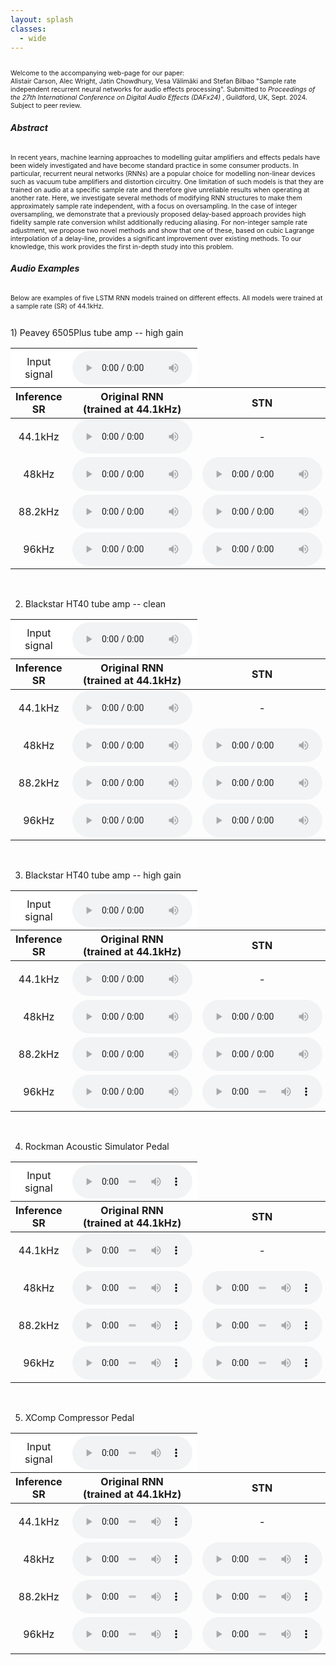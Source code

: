 ```yaml
---
layout: splash
classes:
  - wide
---
```

<p style="font-size: 0.75em">
<br>
Welcome to the accompanying web-page for our paper: <br>
Alistair Carson, Alec Wright, Jatin Chowdhury, Vesa Välimäki and Stefan Bilbao "Sample rate independent recurrent neural networks for audio effects processing". Submitted to <em> Proceedings of the 27th International Conference on Digital Audio Effects (DAFx24) </em>, Guildford, UK, Sept. 2024. Subject to peer review.
</p>



###### <b>Abstract</b>
<p style="font-size: 0.75em">
In recent years, machine learning approaches to modelling guitar amplifiers and effects pedals have been widely investigated and have become standard practice in some consumer products. In particular, recurrent neural networks (RNNs) are a popular choice for modelling non-linear devices such as vacuum tube amplifiers and distortion circuitry. One limitation of such models is that they are trained on audio at a specific sample rate and therefore give unreliable results when operating at another rate. Here, we investigate several methods of modifying RNN structures to make them approximately sample rate independent, with a focus on oversampling. In the case of integer oversampling, we demonstrate that a previously proposed delay-based approach provides high fidelity sample rate conversion whilst additionally reducing aliasing. For non-integer sample rate adjustment, we propose two novel methods and show that one of these, based on cubic Lagrange interpolation of a delay-line, provides a significant improvement over existing methods. To our knowledge, this work provides the first in-depth study into this problem.
</p>


###### <b>Audio Examples</b>
<p style="font-size: 0.75em">
Below are examples of five LSTM RNN models trained on different effects. All models were trained at a sample rate (SR) of 44.1kHz.
</p>
<br>
1) Peavey 6505Plus tube amp -- high gain
<table>
  <thead>
    <tr>
      <th style="background: white; text-align: center; font-weight: normal">Input signal</th>
      <th style="background: white; text-align: center;">
        <audio controls style="width: 12em">
          <source src="audio/input_riff1.wav" type="audio/wav">
        </audio></th>
      <th style="border-left-style: hidden; border-top-style: hidden; visibility:  hidden; background: white; text-align: center"></th>
      <th colspan="3" style="text-align: center">Delay-based methods</th>
    </tr>
    <tr>
      <th style="text-align: center">Inference SR</th>
      <th style="text-align: center">Original RNN <br> (trained at 44.1kHz)</th>
      <th style="text-align: center">STN  </th>
      <th style="text-align: center">LIDL  </th>
      <th style="text-align: center">APDL (ours) </th>
      <th style="text-align: center">CIDL (ours) </th>
    </tr>
  </thead>
  <tbody>
    <tr>
      <td style="text-align: center">44.1kHz</td>
      <td style="text-align: center" >
        <audio controls style="width: 12em">
          <source src="audio/6505Plus_Red_DirectOut_44100_naive_riff1.wav" type="audio/wav">
        </audio></td>
      <td style="text-align: center">
        -</td>
      <td style="text-align: center">
        -</td>
      <td style="text-align: center">
        -</td>
      <td style="text-align: center">
        - </td>
    </tr>
    <tr>
      <td style="text-align: center">48kHz</td>
      <td style="text-align: center">
        <audio controls style="width: 12em">
          <source src="audio/6505Plus_Red_DirectOut_48000_naive_riff1.wav" type="audio/wav">        </audio></td>
      <td style="text-align: center">
        <audio controls style="width: 12em">
          <source src="audio/6505Plus_Red_DirectOut_48000_stn_riff1.wav" type="audio/wav">        </audio></td>
      <td style="text-align: center">
        <audio controls style="width: 12em">
          <source src="audio/6505Plus_Red_DirectOut_48000_lidl_riff1.wav" type="audio/wav">        </audio></td>
      <td style="text-align: center">
        <audio controls style="width: 12em">
          <source src="audio/6505Plus_Red_DirectOut_48000_apdl_riff1.wav" type="audio/wav">        </audio></td>
      <td style="text-align: center">
        <audio controls style="width: 12em">
          <source src="audio/6505Plus_Red_DirectOut_48000_lagrange_riff1.wav" type="audio/wav">        </audio></td>
    </tr>
    <tr>
      <td style="text-align: center">88.2kHz</td>
      <td style="text-align: center" >
        <audio controls style="width: 12em">
          <source src="audio/6505Plus_Red_DirectOut_88200_naive_riff1.wav" type="audio/wav">        </audio></td>
      <td style="text-align: center">
        <audio controls style="width: 12em">
          <source src="audio/6505Plus_Red_DirectOut_88200_stn_riff1.wav" type="audio/wav">        </audio></td>
      <td style="text-align: center" colspan="3" style="text-align: center">
        <audio controls style="width: 12em">
          <source src="audio/6505Plus_Red_DirectOut_88200_lidl_riff1.wav" type="audio/wav">        </audio></td>
    </tr>
    <tr>
      <td style="text-align: center">96kHz</td>
      <td style="text-align: center">
        <audio controls style="width: 12em">
          <source src="audio/6505Plus_Red_DirectOut_96000_naive_riff1.wav" type="audio/wav">        </audio></td>
      <td style="text-align: center">
        <audio controls style="width: 12em">
          <source src="audio/6505Plus_Red_DirectOut_96000_stn_riff1.wav" type="audio/wav">        </audio></td>
      <td style="text-align: center">
        <audio controls style="width: 12em">
          <source src="audio/6505Plus_Red_DirectOut_96000_lidl_riff1.wav" type="audio/wav">        </audio></td>
      <td style="text-align: center">
        <audio controls style="width: 12em">
          <source src="audio/6505Plus_Red_DirectOut_96000_apdl_riff1.wav" type="audio/wav">        </audio></td>
      <td style="text-align: center">
        <audio controls style="width: 12em">
          <source src="audio/6505Plus_Red_DirectOut_96000_lagrange_riff1.wav" type="audio/wav">        </audio></td>
    </tr>
  </tbody>
</table>
<br>

2) Blackstar HT40 tube amp -- clean
<table>

  <thead>
    <tr>
      <th style="background: white; text-align: center; font-weight: normal">Input signal</th>
      <th style="background: white; text-align: center;">
        <audio controls style="width: 12em">
          <source src="audio/input_riff2.wav" type="audio/wav">
        </audio></th>
      <th style="border-left-style: hidden; border-top-style: hidden; visibility:  hidden; background: white; text-align: center"></th>
      <th colspan="3" style="text-align: center">Delay-based methods</th>
    </tr>
    <tr>
      <th style="text-align: center">Inference SR</th>
      <th style="text-align: center">Original RNN <br> (trained at 44.1kHz) </th>
      <th style="text-align: center">STN  </th>
      <th style="text-align: center">LIDL  </th>
      <th style="text-align: center">APDL (ours) </th>
      <th style="text-align: center">CIDL (ours) </th>
    </tr>
  </thead>
  <tbody>
    <tr>
      <td style="text-align: center">44.1kHz</td>
      <td style="text-align: center" >
        <audio controls style="width: 12em">
          <source src="audio/BlackstarHT40_AmpClean_44100_naive_riff2.wav" type="audio/wav">
        </audio></td>
      <td style="text-align: center">
        -</td>
      <td style="text-align: center">
        -</td>
      <td style="text-align: center">
        -</td>
      <td style="text-align: center">
        - </td>
    </tr>
    <tr>
      <td style="text-align: center">48kHz</td>
      <td style="text-align: center">
        <audio controls style="width: 12em">
          <source src="audio/BlackstarHT40_AmpClean_48000_naive_riff2.wav" type="audio/wav">        </audio></td>
      <td style="text-align: center">
        <audio controls style="width: 12em">
          <source src="audio/BlackstarHT40_AmpClean_48000_stn_riff2.wav" type="audio/wav">        </audio></td>
      <td style="text-align: center">
        <audio controls style="width: 12em">
          <source src="audio/BlackstarHT40_AmpClean_48000_lidl_riff2.wav" type="audio/wav">        </audio></td>
      <td style="text-align: center">
        <audio controls style="width: 12em">
          <source src="audio/BlackstarHT40_AmpClean_48000_apdl_riff2.wav" type="audio/wav">        </audio></td>
      <td style="text-align: center">
        <audio controls style="width: 12em">
          <source src="audio/BlackstarHT40_AmpClean_48000_lagrange_riff2.wav" type="audio/wav">        </audio></td>
    </tr>
    <tr>
      <td style="text-align: center">88.2kHz</td>
      <td style="text-align: center" >
        <audio controls style="width: 12em">
          <source src="audio/BlackstarHT40_AmpClean_88200_naive_riff2.wav" type="audio/wav">        </audio></td>
      <td style="text-align: center">
        <audio controls style="width: 12em">
          <source src="audio/BlackstarHT40_AmpClean_88200_stn_riff2.wav" type="audio/wav">        </audio></td>
      <td style="text-align: center" colspan="3" style="text-align: center">
        <audio controls style="width: 12em">
          <source src="audio/BlackstarHT40_AmpClean_88200_lidl_riff2.wav" type="audio/wav">        </audio></td>
    </tr>
    <tr>
      <td style="text-align: center">96kHz</td>
      <td style="text-align: center">
        <audio controls style="width: 12em">
          <source src="audio/BlackstarHT40_AmpClean_96000_naive_riff2.wav" type="audio/wav">        </audio></td>
      <td style="text-align: center">
        <audio controls style="width: 12em">
          <source src="audio/BlackstarHT40_AmpClean_96000_stn_riff2.wav" type="audio/wav">        </audio></td>
      <td style="text-align: center">
        <audio controls style="width: 12em">
          <source src="audio/BlackstarHT40_AmpClean_96000_lidl_riff2.wav" type="audio/wav">        </audio></td>
      <td style="text-align: center">
        <audio controls style="width: 12em">
          <source src="audio/BlackstarHT40_AmpClean_96000_apdl_riff2.wav" type="audio/wav">        </audio></td>
      <td style="text-align: center">
        <audio controls style="width: 12em">
          <source src="audio/BlackstarHT40_AmpClean_96000_lagrange_riff2.wav" type="audio/wav">        </audio></td>
    </tr>
  </tbody>
</table>
<br>

3) Blackstar HT40 tube amp -- high gain
<table>
  <thead>
    <tr>
      <th style="background: white; text-align: center; font-weight: normal">Input signal</th>
      <th style="background: white; text-align: center;">
        <audio controls style="width: 12em">
          <source src="audio/input_riff2.wav" type="audio/wav">
        </audio></th>
      <th style="border-left-style: hidden; border-top-style: hidden; visibility:  hidden; background: white; text-align: center"></th>
      <th colspan="3" style="text-align: center">Delay-based methods</th>
    </tr>
    <tr>
      <th style="text-align: center">Inference SR</th>
      <th style="text-align: center">Original RNN <br> (trained at 44.1kHz) </th>
      <th style="text-align: center">STN  </th>
      <th style="text-align: center">LIDL  </th>
      <th style="text-align: center">APDL (ours) </th>
      <th style="text-align: center">CIDL (ours) </th>
    </tr>
  </thead>
  <tbody>
    <tr>
      <td style="text-align: center">44.1kHz</td>
      <td style="text-align: center" >
        <audio controls style="width: 12em">
          <source src="audio/BlackstarHT40_AmpHighGain_44100_naive_riff2.wav" type="audio/wav">
        </audio></td>
      <td style="text-align: center">
        -</td>
      <td style="text-align: center">
        -</td>
      <td style="text-align: center">
        -</td>
      <td style="text-align: center">
        - </td>
    </tr>
    <tr>
      <td style="text-align: center">48kHz</td>
      <td style="text-align: center">
        <audio controls style="width: 12em">
          <source src="audio/BlackstarHT40_AmpHighGain_48000_naive_riff2.wav" type="audio/wav">        </audio></td>
      <td style="text-align: center">
        <audio controls style="width: 12em">
          <source src="audio/BlackstarHT40_AmpHighGain_48000_stn_riff2.wav" type="audio/wav">        </audio></td>
      <td style="text-align: center">
        <audio controls style="width: 12em">
          <source src="audio/BlackstarHT40_AmpHighGain_48000_lidl_riff2.wav" type="audio/wav">        </audio></td>
      <td style="text-align: center">
        <audio controls style="width: 12em">
          <source src="audio/BlackstarHT40_AmpHighGain_48000_apdl_riff2.wav" type="audio/wav">        </audio></td>
      <td style="text-align: center">
        <audio controls style="width: 12em">
          <source src="audio/BlackstarHT40_AmpHighGain_48000_lagrange_riff2.wav" type="audio/wav">        </audio></td>
    </tr>
    <tr>
      <td style="text-align: center">88.2kHz</td>
      <td style="text-align: center" >
        <audio controls style="width: 12em">
          <source src="audio/BlackstarHT40_AmpHighGain_88200_naive_riff2.wav" type="audio/wav">        </audio></td>
      <td style="text-align: center">
        <audio controls style="width: 12em">
          <source src="audio/BlackstarHT40_AmpHighGain_88200_stn_riff2.wav" type="audio/wav">        </audio></td>
      <td style="text-align: center" colspan="3" style="text-align: center">
        <audio controls style="width: 12em">
          <source src="audio/BlackstarHT40_AmpHighGain_88200_lidl_riff2.wav" type="audio/wav">        </audio></td>
    </tr>
    <tr>
      <td style="text-align: center">96kHz</td>
      <td style="text-align: center">
        <audio controls style="width: 12em">
          <source src="audio/BlackstarHT40_AmpHighGain_96000_naive_riff2.wav" type="audio/wav">        </audio></td>
      <td style="text-align: center">
        <audio controls style="width: 12em">
          <source src="audio/BlackstarHT40_AmpHighGain_96000_stn_riff2.wav" type="audio/wav">        </audio></td>
      <td style="text-align: center">
        <audio controls style="width: 12em">
          <source src="audio/BlackstarHT40_AmpHighGain_96000_lidl_riff2.wav" type="audio/wav">        </audio></td>
      <td style="text-align: center">
        <audio controls style="width: 12em">
          <source src="audio/BlackstarHT40_AmpHighGain_96000_apdl_riff2.wav" type="audio/wav">        </audio></td>
      <td style="text-align: center">
        <audio controls style="width: 12em">
          <source src="audio/BlackstarHT40_AmpHighGain_96000_lagrange_riff2.wav" type="audio/wav">        </audio></td>
    </tr>
  </tbody>
</table>
<br>

4) Rockman Acoustic Simulator Pedal
<table>
  <thead>
    <tr>
      <th style="background: white; text-align: center; font-weight: normal">Input signal</th>
      <th style="background: white; text-align: center;">
        <audio controls style="width: 12em">
          <source src="audio/input_riff3.wav" type="audio/wav">
        </audio></th>
      <th style="border-left-style: hidden; border-top-style: hidden; visibility:  hidden; background: white; text-align: center"></th>
      <th colspan="3" style="text-align: center">Delay-based methods</th>
    </tr>
    <tr>
      <th style="text-align: center">Inference SR</th>
      <th style="text-align: center">Original RNN <br> (trained at 44.1kHz) </th>
      <th style="text-align: center">STN  </th>
      <th style="text-align: center">LIDL  </th>
      <th style="text-align: center">APDL (ours) </th>
      <th style="text-align: center">CIDL (ours) </th>
    </tr>
  </thead>
  <tbody>
    <tr>
      <td style="text-align: center">44.1kHz</td>
      <td style="text-align: center" >
        <audio controls style="width: 12em">
          <source src="audio/RockmanAcoustic_Pedal_44100_naive_riff3.wav" type="audio/wav">
        </audio></td>
      <td style="text-align: center">
        -</td>
      <td style="text-align: center">
        -</td>
      <td style="text-align: center">
        -</td>
      <td style="text-align: center">
        - </td>
    </tr>
    <tr>
      <td style="text-align: center">48kHz</td>
      <td style="text-align: center">
        <audio controls style="width: 12em">
          <source src="audio/RockmanAcoustic_Pedal_48000_naive_riff3.wav" type="audio/wav">        </audio></td>
      <td style="text-align: center">
        <audio controls style="width: 12em">
          <source src="audio/RockmanAcoustic_Pedal_48000_stn_riff3.wav" type="audio/wav">        </audio></td>
      <td style="text-align: center">
        <audio controls style="width: 12em">
          <source src="audio/RockmanAcoustic_Pedal_48000_lidl_riff3.wav" type="audio/wav">        </audio></td>
      <td style="text-align: center">
        <audio controls style="width: 12em">
          <source src="audio/RockmanAcoustic_Pedal_48000_apdl_riff3.wav" type="audio/wav">        </audio></td>
      <td style="text-align: center">
        <audio controls style="width: 12em">
          <source src="audio/RockmanAcoustic_Pedal_48000_lagrange_riff3.wav" type="audio/wav">        </audio></td>
    </tr>
    <tr>
      <td style="text-align: center">88.2kHz</td>
      <td style="text-align: center" >
        <audio controls style="width: 12em">
          <source src="audio/RockmanAcoustic_Pedal_88200_naive_riff3.wav" type="audio/wav">        </audio></td>
      <td style="text-align: center">
        <audio controls style="width: 12em">
          <source src="audio/RockmanAcoustic_Pedal_88200_stn_riff3.wav" type="audio/wav">        </audio></td>
      <td style="text-align: center" colspan="3" style="text-align: center">
        <audio controls style="width: 12em">
          <source src="audio/RockmanAcoustic_Pedal_88200_lidl_riff3.wav" type="audio/wav">        </audio></td>
    </tr>
    <tr>
      <td style="text-align: center">96kHz</td>
      <td style="text-align: center">
        <audio controls style="width: 12em">
          <source src="audio/RockmanAcoustic_Pedal_96000_naive_riff3.wav" type="audio/wav">        </audio></td>
      <td style="text-align: center">
        <audio controls style="width: 12em">
          <source src="audio/RockmanAcoustic_Pedal_96000_stn_riff3.wav" type="audio/wav">        </audio></td>
      <td style="text-align: center">
        <audio controls style="width: 12em">
          <source src="audio/RockmanAcoustic_Pedal_96000_lidl_riff3.wav" type="audio/wav">        </audio></td>
      <td style="text-align: center">
        <audio controls style="width: 12em">
          <source src="audio/RockmanAcoustic_Pedal_96000_apdl_riff3.wav" type="audio/wav">        </audio></td>
      <td style="text-align: center">
        <audio controls style="width: 12em">
          <source src="audio/RockmanAcoustic_Pedal_96000_lagrange_riff3.wav" type="audio/wav">        </audio></td>
    </tr>
  </tbody>
</table>
<br>

5) XComp Compressor Pedal
<table>
  <thead>
    <tr>
      <th style="background: white; text-align: center; font-weight: normal">Input signal</th>
      <th style="background: white; text-align: center;">
        <audio controls style="width: 12em">
          <source src="audio/input_riff4.wav" type="audio/wav">
        </audio></th>
      <th style="border-left-style: hidden; border-top-style: hidden; visibility:  hidden; background: white; text-align: center"></th>
      <th colspan="3" style="text-align: center">Delay-based methods</th>
    </tr>
    <tr>
      <th style="text-align: center">Inference SR</th>
      <th style="text-align: center">Original RNN <br> (trained at 44.1kHz) </th>
      <th style="text-align: center">STN  </th>
      <th style="text-align: center">LIDL  </th>
      <th style="text-align: center">APDL (ours) </th>
      <th style="text-align: center">CIDL (ours) </th>
    </tr>
  </thead>
  <tbody>
    <tr>
      <td style="text-align: center">44.1kHz</td>
      <td style="text-align: center" >
        <audio controls style="width: 12em">
          <source src="audio/XComp_Pedal_44100_naive_riff4.wav" type="audio/wav">
        </audio></td>
      <td style="text-align: center">
        -</td>
      <td style="text-align: center">
        -</td>
      <td style="text-align: center">
        -</td>
      <td style="text-align: center">
        - </td>
    </tr>
    <tr>
      <td style="text-align: center">48kHz</td>
      <td style="text-align: center">
        <audio controls style="width: 12em">
          <source src="audio/XComp_Pedal_48000_naive_riff4.wav" type="audio/wav">        </audio></td>
      <td style="text-align: center">
        <audio controls style="width: 12em">
          <source src="audio/XComp_Pedal_48000_stn_riff4.wav" type="audio/wav">        </audio></td>
      <td style="text-align: center">
        <audio controls style="width: 12em">
          <source src="audio/XComp_Pedal_48000_lidl_riff4.wav" type="audio/wav">        </audio></td>
      <td style="text-align: center">
        <audio controls style="width: 12em">
          <source src="audio/XComp_Pedal_48000_apdl_riff4.wav" type="audio/wav">        </audio></td>
      <td style="text-align: center">
        <audio controls style="width: 12em">
          <source src="audio/XComp_Pedal_48000_lagrange_riff4.wav" type="audio/wav">        </audio></td>
    </tr>
    <tr>
      <td style="text-align: center">88.2kHz</td>
      <td style="text-align: center" >
        <audio controls style="width: 12em">
          <source src="audio/XComp_Pedal_88200_naive_riff4.wav" type="audio/wav">        </audio></td>
      <td style="text-align: center">
        <audio controls style="width: 12em">
          <source src="audio/XComp_Pedal_88200_stn_riff4.wav" type="audio/wav">        </audio></td>
      <td style="text-align: center" colspan="3" style="text-align: center">
        <audio controls style="width: 12em">
          <source src="audio/XComp_Pedal_88200_lidl_riff4.wav" type="audio/wav">        </audio></td>
    </tr>
    <tr>
      <td style="text-align: center">96kHz</td>
      <td style="text-align: center">
        <audio controls style="width: 12em">
          <source src="audio/XComp_Pedal_96000_naive_riff4.wav" type="audio/wav">        </audio></td>
      <td style="text-align: center">
        <audio controls style="width: 12em">
          <source src="audio/XComp_Pedal_96000_stn_riff4.wav" type="audio/wav">        </audio></td>
      <td style="text-align: center">
        <audio controls style="width: 12em">
          <source src="audio/XComp_Pedal_96000_lidl_riff4.wav" type="audio/wav">        </audio></td>
      <td style="text-align: center">
        <audio controls style="width: 12em">
          <source src="audio/XComp_Pedal_96000_apdl_riff4.wav" type="audio/wav">        </audio></td>
      <td style="text-align: center">
        <audio controls style="width: 12em">
          <source src="audio/XComp_Pedal_96000_lagrange_riff4.wav" type="audio/wav">        </audio></td>
    </tr>
  </tbody>
</table>

